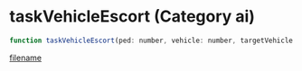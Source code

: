 # taskVehicleEscort (Category ai)

```js
function taskVehicleEscort(ped: number, vehicle: number, targetVehicle: number, mode: number, speed: number, drivingStyle: number, minDistance: number, p7: number, noRoadsDistance: number): void
```

[filename](taskVehicleEscort_m.md ':include')
